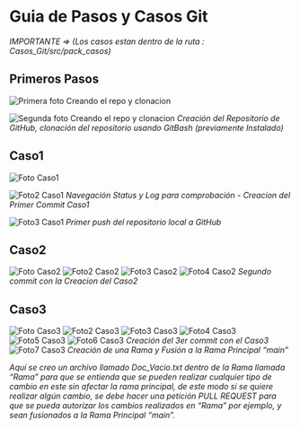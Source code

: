 # Guia de Pasos y Casos Git
_IMPORTANTE => (Los casos estan dentro de la ruta : Casos_Git/src/pack_casos)_
## Primeros Pasos

![Primera foto Creando el repo y clonacion](/imagenes/Captura%20de%20pantalla%202025-08-30%20081941.png)

![Segunda foto Creando el repo y clonacion](/imagenes/Captura%20de%20pantalla%202025-08-30%20082225.png)
*Creación del Repositorio de GitHub, clonación del repositorio usando GitBash (previamente Instalado)*

##
## Caso1
![Foto Caso1](/imagenes/Captura%20de%20pantalla%202025-08-30%20083218.png)

![Foto2 Caso1](/imagenes/Captura%20de%20pantalla%202025-08-30%20083633.png)
*Navegación Status y Log para comprobación - Creacion del Primer Commit Caso1*

![Foto3 Caso1](/imagenes/Captura%20de%20pantalla%202025-08-30%20083642.png)
*Primer push del repositorio local a GitHub*
##
## Caso2

![Foto Caso2](/imagenes/Captura%20de%20pantalla%202025-08-30%20085034.png)
![Foto2 Caso2](/imagenes/Captura%20de%20pantalla%202025-08-30%20085048.png)
![Foto3 Caso2](/imagenes/Captura%20de%20pantalla%202025-08-30%20085057.png)
![Foto4 Caso2](/imagenes/Captura%20de%20pantalla%202025-08-30%20085321.png)
*Segundo commit con la Creacion del Caso2*
##
## Caso3
![Foto Caso3](/imagenes/Captura%20de%20pantalla%202025-08-30%20090506.png)
![Foto2 Caso3](/imagenes/Captura%20de%20pantalla%202025-08-30%20090518.png)
![Foto3 Caso3](/imagenes/Captura%20de%20pantalla%202025-08-30%20090534.png)
![Foto4 Caso3](/imagenes/Captura%20de%20pantalla%202025-08-30%20090542.png)
![Foto5 Caso3](/imagenes/Captura%20de%20pantalla%202025-08-30%20090552.png)
![Foto6 Caso3](/imagenes/Captura%20de%20pantalla%202025-08-30%20090034.png)
*Creación del 3er commit con el Caso3*
![Foto7 Caso3](/imagenes/Captura%20de%20pantalla%202025-08-30%20090357.png)
*Creación de una Rama y Fusión a la Rama Principal “main”*

_Aquí se creo un archivo llamado Doc_Vacio.txt dentro de la Rama llamada “Rama” para que se entienda que se pueden realizar cualquier tipo de cambio en este sin afectar la rama principal, de este modo si se quiere realizar algún cambio, se debe hacer una petición PULL REQUEST para que se pueda autorizar los cambios realizados en “Rama” por ejemplo, y sean fusionados a la Rama Principal “main”._







